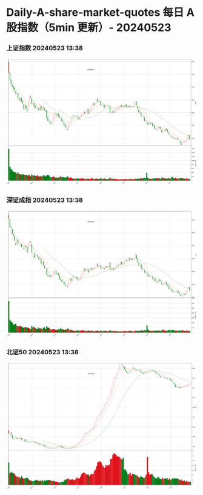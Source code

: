 
# Daily-A-share-market-quotes 每日 A 股指数（5min 更新）- 20240523

### 上证指数 20240523 13:38
![](./fig/2024/5/20240523-sh000001.png)

### 深证成指 20240523 13:38
![](./fig/2024/5/20240523-sz399001.png)

### 北证50 20240523 13:38
![](./fig/2024/5/20240523-bj899050.png)
